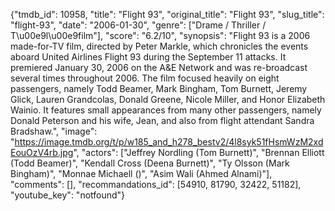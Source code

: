 {"tmdb_id": 10958, "title": "Flight 93", "original_title": "Flight 93", "slug_title": "flight-93", "date": "2006-01-30", "genre": ["Drame / Thriller / T\u00e9l\u00e9film"], "score": "6.2/10", "synopsis": "Flight 93 is a 2006 made-for-TV film, directed by Peter Markle, which chronicles the events aboard United Airlines Flight 93 during the September 11 attacks. It premiered January 30, 2006 on the A&amp;E Network and was re-broadcast several times throughout 2006. The film focused heavily on eight passengers, namely Todd Beamer, Mark Bingham, Tom Burnett, Jeremy Glick, Lauren Grandcolas, Donald Greene, Nicole Miller, and Honor Elizabeth Wainio. It features small appearances from many other passengers, namely Donald Peterson and his wife, Jean, and also from flight attendant Sandra Bradshaw.", "image": "https://image.tmdb.org/t/p/w185_and_h278_bestv2/4l8syk51fHsmWzM2xdEouOzV4rb.jpg", "actors": ["Jeffrey Nordling (Tom Burnett)", "Brennan Elliott (Todd Beamer)", "Kendall Cross (Deena Burnett)", "Ty Olsson (Mark Bingham)", "Monnae Michaell ()", "Asim Wali (Ahmed Alnami)"], "comments": [], "recommandations_id": [54910, 81790, 32422, 51182], "youtube_key": "notfound"}